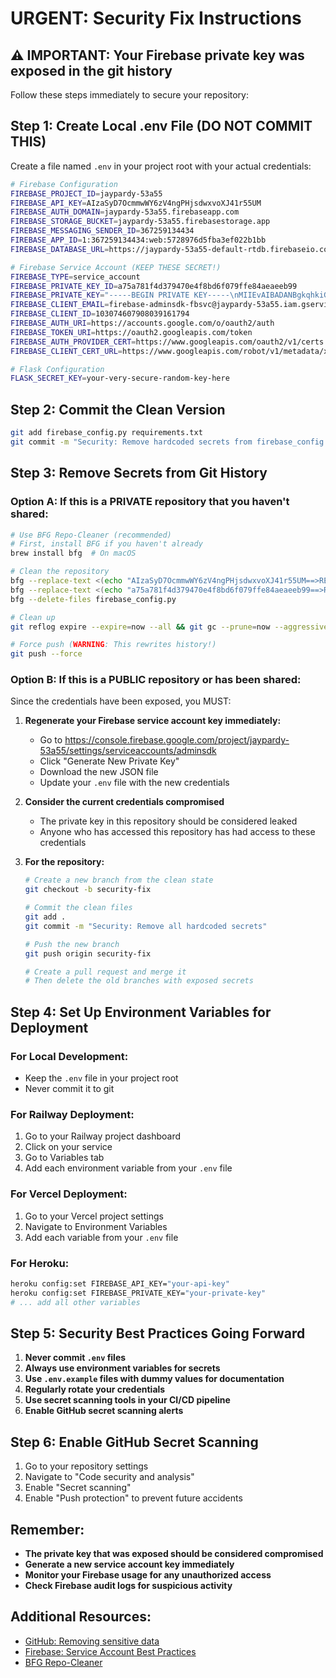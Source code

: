 # URGENT: Security Fix Instructions

## ⚠️ IMPORTANT: Your Firebase private key was exposed in the git history

Follow these steps immediately to secure your repository:

## Step 1: Create Local .env File (DO NOT COMMIT THIS)

Create a file named `.env` in your project root with your actual credentials:

```bash
# Firebase Configuration
FIREBASE_PROJECT_ID=jaypardy-53a55
FIREBASE_API_KEY=AIzaSyD7OcmmwWY6zV4ngPHjsdwxvoXJ41r55UM
FIREBASE_AUTH_DOMAIN=jaypardy-53a55.firebaseapp.com
FIREBASE_STORAGE_BUCKET=jaypardy-53a55.firebasestorage.app
FIREBASE_MESSAGING_SENDER_ID=367259134434
FIREBASE_APP_ID=1:367259134434:web:5728976d5fba3ef022b1bb
FIREBASE_DATABASE_URL=https://jaypardy-53a55-default-rtdb.firebaseio.com

# Firebase Service Account (KEEP THESE SECRET!)
FIREBASE_TYPE=service_account
FIREBASE_PRIVATE_KEY_ID=a75a781f4d379470e4f8bd6f079ffe84aeaeeb99
FIREBASE_PRIVATE_KEY="-----BEGIN PRIVATE KEY-----\nMIIEvAIBADANBgkqhkiG9w0BAQEFAASCBKYwggSiAgEAAoIBAQCuDuSr5rUu3Jc/\nPj8OBdcmlscgWargbDyVZUmKNnp6KU10vZ/3yY5wP7bRkkN+25UEHiew8d0TLFVr\n3etpiYPlmntWoxi67XHEqdkd4OcltIJ42LFoIQNCF0HQudhh8Mz06gf9BVfxZTEt\n1yfm6goZN8jHJ4O08DxXr5og9XnaX3vt77mJAqi1fxQFEcH0RqzXf/FB19KOcCAE\nn9gP82KmRDhWiYaOTeROZShWRQevr5vQN9Rjc/Da0tiGIobBs7d0gtqpMh1lP9cM\nw7Xn7zIZHxQwZIHE0AM38wNREjpEPjdqdeW/QnBbkcCF8bV1JaBpFNPDv9rK7QjT\n5/zc0rEJAgMBAAECggEABWXK1kCE9TC8CVG0gjUmKI6GcEy3jYFtw4hCO+StRE/h\nlLGIs2tvB7DCH5pJ44uLAcyu7cAiW0TbBUmlfOlZy2tQpdglnS5d19EYkuJK6L1s\nn7NrP6UTxR8+2D/bI6EPCg1JNXcj9LAZp/1DFy3CJb64HYzuev70MBfu+f9YHwXH\n1p3l8YeSkVY7f8459iWzRHOz6TrvO95Qro+HDeTE3j8jHjZErxKIk7S3g3J+opBv\nhiCi/loL208KRrkkCfzip93j9orFt0E1zDLd0ai1z5LHfGKnRzroOBwdnQl4BGfv\nVLnFWAenhQozJ1vbcAs0Djd6eyUfqjuoirtQvb338QKBgQDrIo1UYWn7P3xJfc+Y\n4RMPtwJmUZmyvGNjSi+ZK55yDLXgnk7x9fcKME7xULcb26AJMbzCP25XvgVpmKzH\nMu1icMA2tgsC/O2hI8IvlrmEhbi51NEWPrsR4bXyjHSekF3BiLnTJjU/vPc0WSle\nJq0pjQ9OJEjpv/Sg3+K0IfqQ5QKBgQC9gOOa7eHO5Q1PCYoSsL2eHY4VC4MiyNPG\nO7FVWCgVtxKkeLHMD2Oz1h/i8PqzjqVf06i9CGOKaf05zP4noSIJV3/RM0JyXmEc\nFAB5BlzV4/EzCU3YtPV6rVI4YqXJ/TGSee2GjStPWeenpgrKnh/w/cEpbEoJ2s+/\niGG5SsXxVQKBgDlvDyZ1RPXh4/HvkS2+jHFiOmvTsr891OkDzeyUAvfIswRSpuXj\nNpx+gEnhdViQpN6aD4lDBSjZeWj5qfpeLi3FbK3weXAZZ9Hccio9nsMIBr8dhJTy\nba9IerDsLfAtQzlqtDknNAqFlbxrqvcca1+i3QIxSr4N7Sr+hNmLEzEhAoGAHkcE\nlpFhXbQdDz6/78KLWULxm40uU5VwuKB68d7W8LlCYkLibW8cB/SzPYgxFhU5ePkR\nYbqAZPIQQnbtOJm3HXT8eAlPmYRY0aqkdLG+jXIQ7I2VAYXQHtyoYVfpkz8/915B\nxBi0DcaYi6Gs4bin89InVZ32qmJqhPieXIOE4s0CgYAJDifKLT2FIG1Xt5Z4QBAt\nlWjgiMsBVJbXpIb6m3cfiGz65xCw7M6Yrk6dM12a/v2wXNjK8j32MyMbRNu7pFi1\nUxtkAg+DLaTn6KcsvoIMXdcY3ZAhNjvipP4wQ1hIapOVmKPs4xCS3jkHkG8AHBgM\nyEGvow9J0piD9eXAUcgszg==\n-----END PRIVATE KEY-----"
FIREBASE_CLIENT_EMAIL=firebase-adminsdk-fbsvc@jaypardy-53a55.iam.gserviceaccount.com
FIREBASE_CLIENT_ID=103074607908039161794
FIREBASE_AUTH_URI=https://accounts.google.com/o/oauth2/auth
FIREBASE_TOKEN_URI=https://oauth2.googleapis.com/token
FIREBASE_AUTH_PROVIDER_CERT=https://www.googleapis.com/oauth2/v1/certs
FIREBASE_CLIENT_CERT_URL=https://www.googleapis.com/robot/v1/metadata/x509/firebase-adminsdk-fbsvc%40jaypardy-53a55.iam.gserviceaccount.com

# Flask Configuration
FLASK_SECRET_KEY=your-very-secure-random-key-here
```

## Step 2: Commit the Clean Version

```bash
git add firebase_config.py requirements.txt
git commit -m "Security: Remove hardcoded secrets from firebase_config.py"
```

## Step 3: Remove Secrets from Git History

### Option A: If this is a PRIVATE repository that you haven't shared:

```bash
# Use BFG Repo-Cleaner (recommended)
# First, install BFG if you haven't already
brew install bfg  # On macOS

# Clean the repository
bfg --replace-text <(echo "AIzaSyD7OcmmwWY6zV4ngPHjsdwxvoXJ41r55UM==>REMOVED") .
bfg --replace-text <(echo "a75a781f4d379470e4f8bd6f079ffe84aeaeeb99==>REMOVED") .
bfg --delete-files firebase_config.py

# Clean up
git reflog expire --expire=now --all && git gc --prune=now --aggressive

# Force push (WARNING: This rewrites history!)
git push --force
```

### Option B: If this is a PUBLIC repository or has been shared:

Since the credentials have been exposed, you MUST:

1. **Regenerate your Firebase service account key immediately:**
   - Go to https://console.firebase.google.com/project/jaypardy-53a55/settings/serviceaccounts/adminsdk
   - Click "Generate New Private Key"
   - Download the new JSON file
   - Update your `.env` file with the new credentials

2. **Consider the current credentials compromised**
   - The private key in this repository should be considered leaked
   - Anyone who has accessed this repository has had access to these credentials

3. **For the repository:**
   ```bash
   # Create a new branch from the clean state
   git checkout -b security-fix
   
   # Commit the clean files
   git add .
   git commit -m "Security: Remove all hardcoded secrets"
   
   # Push the new branch
   git push origin security-fix
   
   # Create a pull request and merge it
   # Then delete the old branches with exposed secrets
   ```

## Step 4: Set Up Environment Variables for Deployment

### For Local Development:
- Keep the `.env` file in your project root
- Never commit it to git

### For Railway Deployment:
1. Go to your Railway project dashboard
2. Click on your service
3. Go to Variables tab
4. Add each environment variable from your `.env` file

### For Vercel Deployment:
1. Go to your Vercel project settings
2. Navigate to Environment Variables
3. Add each variable from your `.env` file

### For Heroku:
```bash
heroku config:set FIREBASE_API_KEY="your-api-key"
heroku config:set FIREBASE_PRIVATE_KEY="your-private-key"
# ... add all other variables
```

## Step 5: Security Best Practices Going Forward

1. **Never commit `.env` files**
2. **Always use environment variables for secrets**
3. **Use `.env.example` files with dummy values for documentation**
4. **Regularly rotate your credentials**
5. **Use secret scanning tools in your CI/CD pipeline**
6. **Enable GitHub secret scanning alerts**

## Step 6: Enable GitHub Secret Scanning

1. Go to your repository settings
2. Navigate to "Code security and analysis"
3. Enable "Secret scanning"
4. Enable "Push protection" to prevent future accidents

## Remember:
- **The private key that was exposed should be considered compromised**
- **Generate a new service account key immediately**
- **Monitor your Firebase usage for any unauthorized access**
- **Check Firebase audit logs for suspicious activity**

## Additional Resources:
- [GitHub: Removing sensitive data](https://docs.github.com/en/authentication/keeping-your-account-and-data-secure/removing-sensitive-data-from-a-repository)
- [Firebase: Service Account Best Practices](https://firebase.google.com/docs/admin/setup#initialize-sdk)
- [BFG Repo-Cleaner](https://rtyley.github.io/bfg-repo-cleaner/)